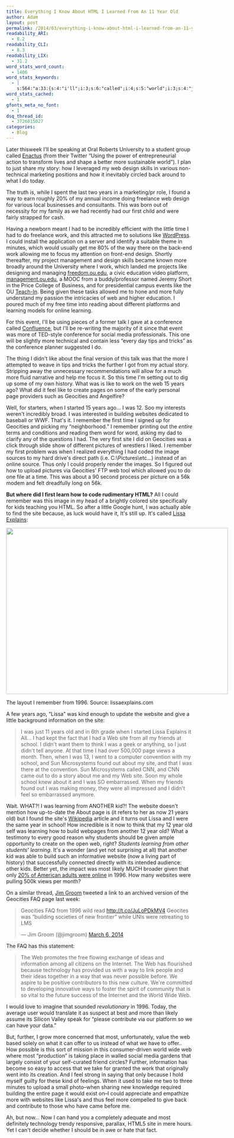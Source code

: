 ```yaml
---
title: Everything I Know About HTML I Learned From An 11 Year Old
author: Adam
layout: post
permalink: /2014/03/everything-i-know-about-html-i-learned-from-an-11-year-old/
readability_ARI:
  - 8.2
readability_CLI:
  - 8.3
readability_LIX:
  - 31.2
word_stats_word_count:
  - 1406
word_stats_keywords:
  - |
    s:564:"a:33:{s:4:"i'll";i:3;s:6:"called";i:4;s:5:"world";i:3;s:4:"just";i:4;s:5:"story";i:3;s:6:"design";i:4;s:5:"years";i:6;s:5:"found";i:4;s:6:"little";i:3;s:4:"time";i:6;s:4:"work";i:5;s:4:"like";i:7;s:5:"given";i:3;s:8:"learning";i:6;s:6:"online";i:3;s:10:"conference";i:3;s:7:"further";i:3;s:4:"feel";i:4;s:4:"page";i:5;s:9:"geocities";i:5;s:8:"building";i:3;s:8:"websites";i:3;s:8:"remember";i:5;s:5:"think";i:3;s:4:"site";i:8;s:8:"pictures";i:3;s:7:"because";i:3;s:5:"lissa";i:4;i:1996;i:4;s:7:"website";i:3;s:11:"information";i:3;s:6:"school";i:4;s:4:"year";i:3;}";
word_stats_cached:
  - 1
gfonts_meta_no_font:
  - 1
dsq_thread_id:
  - 3726015027
categories:
  - Blog
---
```

Later thisweek I'll be speaking at Oral Roberts University to a student group called [Enactus][1] (from their Twitter &#8220;Using the power of entrepreneurial action to transform lives and shape a better more sustainable world&#8221;). I plan to just share my story: how I leveraged my web design skills in various non-technical marketing positions and how it inevitably circled back around to what I do today.

The truth is, while I spent the last two years in a marketing/pr role, I found a way to earn roughly 20% of my annual income doing freelance web design for various local businesses and consultants. This was born out of necessity for my family as we had recently had our first child and were fairly strapped for cash.

Having a newborn meant I had to be incredibly efficient with the little time I had to do freelance work, and this attracted me to solutions like [WordPress][2]. I could install the application on a server and identify a suitable theme in minutes, which would usually get me 80% of the way there on the back-end work allowing me to focus my attention on front-end design. Shortly thereafter, my project management and design skills became known more broadly around the University where I work, which landed me projects like designing and managing <a href="http://freedom.ou.edu/" target="_blank">freedom.ou.edu</a>, a civic education video platform, <a href="http://management.ou.edu" target="_blank">management.ou.edu</a>, a MOOC from a buddy/professor named Jeremy Short in the Price College of Business, and for presidential campus events like the OU <a href="http://teachin.ou.edu" target="_blank">Teach-In</a>. Being given these tasks allowed me to hone and more fully understand my passion the intricacies of web and higher education. I poured much of my free time into reading about different platforms and learning models for online learning.

For this event, I'll be using pieces of a former talk I gave at a conference called <a href="http://confluenceconference.org/" target="_blank">Confluence</a>, but I'll be re-writing the majority of it since that event was more of TED-style conference for social media professionals. This one will be slightly more technical and contain less &#8220;every day tips and tricks&#8221; as the conference planner suggested I do.



The thing I didn't like about the final version of this talk was that the more I attempted to weave in tips and tricks the further I got from my actual story. Stripping away the unnecessary recommendations will allow for a much more fluid narrative and help me focus it. So this time I'm setting out to dig up some of my own history. What was is like to work on the web 15 years ago? What did it feel like to create pages on some of the early personal page providers such as Geocities and Angelfire?

Well, for starters, when I started 15 years ago&#8230; I was 12. Soo my interests weren't incredibly broad. I was interested in building websites dedicated to baseball or WWF. That's it. I remember the first time I signed up for Geocities and picking my &#8220;neighborhood.&#8221; I remember printing out the *entire* terms and conditions and reading them word for word, asking my dad to clarify any of the questions I had. The very first site I did on Geocities was a click through slide show of different pictures of wrestlers I liked. I remember my first problem was when I realized everything I had coded the image sources to my hard drive's direct path (i.e. C:\Pictures\etc&#8230;) instead of an online source. Thus only I could properly render the images. So I figured out how to upload pictures via Geocities' FTP web tool which allowed you to do one file at a time. This was about a 90 second process per picture on a 56k modem and felt dreadfully long on 56k.

**But where did I first learn how to code rudimentary HTML?** All I could remember was this image in my head of a brightly colored site specifically for kids teaching you HTML. So after a little Google hunt, I was actually able to find the site because, as luck would have it, It's still up. It's called <a href="http://www.lissaexplains.com/" target="_blank">Lissa Explains</a>:

<div id="attachment_170" style="width: 610px" class="wp-caption alignnone">
  <a href="http://www.lissaexplains.com/lissa.shtml"><img class="size-full wp-image-170" alt="" src="http://adamcroom.com/wp-content/uploads/2014/03/oldlayout.gif" width="600" height="450" /></a>

  <p class="wp-caption-text">
    The layout I remember from 1996. Source: lissaexplains.com
  </p>
</div>

A few years ago, &#8220;Lissa&#8221; was kind enough to update the website and give a little background information on the site:

> I was just 11 years old and in 6th grade when I started Lissa Explains it All&#8230; I had kept the fact that I had a Web site from all my friends at school. I didn't want them to think I was a geek or anything, so I just didn't tell anyone. At that time I had over 500,000 page views a month. Then, when I was 13, I went to a computer convention with my school, and Sun Microsystems found out about my site, and that I was there at the convention. Sun Microsystems called CNN, and CNN came out to do a story about me and my Web site. Soon my whole school knew about it and I was SO embarrassed. When my friends found out I was making money, they were all impressed and I didn't feel so embarrassed anymore.

Wait. WHAT?! I was learning from ANOTHER kid?! The website doesn't mention how up-to-date the About page is (it refers to her as now 21 years old) but I found the site's [Wikipedia][3] article and it turns out Lissa and I were the same year in school! How incredible is it now to think that my 12 year old self was learning how to build webpages from another 12 year old? What a testimony to every good reason why students should be given ample opportunity to create on the open web, right? *Students learning from other students' learning*. It's a wonder (and yet not surprising at all) that another kid was able to build such an informative website (now a living part of history) that successfully connected directly with its intended audience: other kids. Better yet, the impact was most likely MUCH broader given that only <a href="http://www.pewinternet.org/2006/04/26/internet-penetration-and-impact/" target="_blank">20% of American adults were online</a> in 1996. How many websites were pulling 500k views per month?

On a similar thread, <a href="https://twitter.com/jimgroom" target="_blank">Jim Groom</a> tweeted a link to an archived version of the Geocities FAQ page last week:

<blockquote class="twitter-tweet" lang="en">
  <p>
    Geocities FAQ from 1996 wild read <a href="http://t.co/JuLoPDkMV4">http://t.co/JuLoPDkMV4</a> Geocites was &#8220;building societies of new frontier&#8221; while UNIs were retreating to LMS
  </p>

  <p>
    — Jim Groom (@jimgroom) <a href="https://twitter.com/jimgroom/statuses/441438782584541184">March 6, 2014</a>
  </p>
</blockquote>

The FAQ has this statement:

> The Web promotes the free flowing exchange of ideas and information among all citizens on the Internet. The Web has flourished because technology has provided us with a way to link people and their ideas together in a way that was never possible before. We aspire to be positive contributors to this new culture. We're committed to developing innovative ways to foster the spirit of community that is so vital to the future success of the Internet and the World Wide Web.

I would love to imagine that sounded *revolutionary* in 1996. Today, the average user would translate it as suspect at best and more than likely assume its Silicon Valley speak for &#8220;please contribute via our platform so we can have your data.&#8221;

But, further, I grow more concerned that most, unfortunately, value the web based solely on what it can offer to us instead of what we have to offer.. How possible is this sort of mission in this consumer-driven world wide web where most &#8220;production&#8221; is taking place in walled social media gardens that largely consist of your self-curated friend circles? Further, information has become so easy to access that we take for granted the work that originally went into its creation. And I feel strong in saying that only because I hold myself guilty for these kind of feelings. When it used to take me two to three minutes to upload a small photo&#8211;when sharing new knowledge required building the entire page it would exist on&#8211;I could appreciate and empathize more with websites like Lissa's and thus feel more compelled to give back and contribute to those who have came before me.

Ah, but now&#8230; Now I can hand you a completely adequate and most definitely technology trendy responsive, parallax, HTML5 site in mere hours. Yet I can't decide whether I should be in awe or hate that fact.

 [1]: https://twitter.com/ORUenactus
 [2]: http://wordpress.org
 [3]: http://en.wikipedia.org/wiki/Lissa_Explains_it_All
